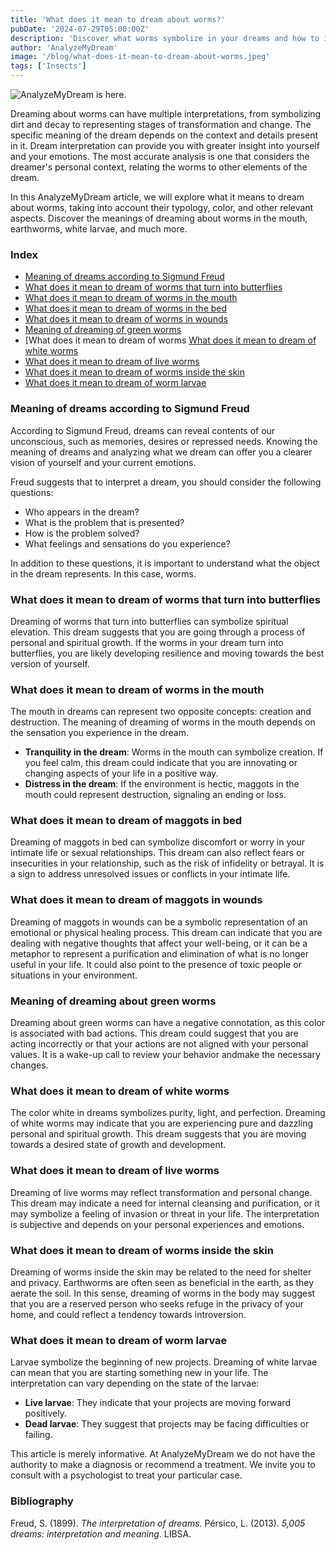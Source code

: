 ```yaml
---
title: 'What does it mean to dream about worms?'
pubDate: '2024-07-29T05:00:00Z'
description: 'Discover what worms symbolize in your dreams and how to interpret their meaning based on the context and details of the dream.'
author: 'AnalyzeMyDream'
image: '/blog/what-does-it-mean-to-dream-about-worms.jpeg'
tags: ['Insects']
---
```


![AnalyzeMyDream is here.](/blog/what-does-it-mean-to-dream-about-worms.jpeg)

Dreaming about worms can have multiple interpretations, from symbolizing dirt and decay to representing stages of transformation and change. The specific meaning of the dream depends on the context and details present in it. Dream interpretation can provide you with greater insight into yourself and your emotions. The most accurate analysis is one that considers the dreamer's personal context, relating the worms to other elements of the dream.

In this AnalyzeMyDream article, we will explore what it means to dream about worms, taking into account their typology, color, and other relevant aspects. Discover the meanings of dreaming about worms in the mouth, earthworms, white larvae, and much more.

### Index

- [Meaning of dreams according to Sigmund Freud](#meaning-of-dreams-according-to-sigmund-freud)
- [What does it mean to dream of worms that turn into butterflies](#what-does-it-mean-to-dream-of-worms-that-turn-into-butterflies)
- [What does it mean to dream of worms in the mouth](#what-does-it-mean-to-dream-of-worms-in-the-mouth)
- [What does it mean to dream of worms in the bed](#what-does-it-mean-to-dream-of-worms-in-the-bed)
- [What does it mean to dream of worms in wounds](#what-does-it-mean-to-dream-of-worms-in-wounds)
- [Meaning of dreaming of green worms](#meaning-of-dreaming-of-green-worms)
- [What does it mean to dream of worms [What does it mean to dream of white worms](#what-does-it-mean-to-dream-of-white-worms)
- [What does it mean to dream of live worms](#what-does-it-mean-to-dream-of-live-worms)
- [What does it mean to dream of worms inside the skin](#what-does-it-mean-to-dream-of-worms-inside-the-skin)
- [What does it mean to dream of worm larvae](#what-does-it-mean-to-dream-of-worm-larvae)

### Meaning of dreams according to Sigmund Freud

According to Sigmund Freud, dreams can reveal contents of our unconscious, such as memories, desires or repressed needs. Knowing the meaning of dreams and analyzing what we dream can offer you a clearer vision of yourself and your current emotions.

Freud suggests that to interpret a dream, you should consider the following questions:
- Who appears in the dream?
- What is the problem that is presented?
- How is the problem solved?
- What feelings and sensations do you experience?

In addition to these questions, it is important to understand what the object in the dream represents. In this case, worms.

### What does it mean to dream of worms that turn into butterflies

Dreaming of worms that turn into butterflies can symbolize spiritual elevation. This dream suggests that you are going through a process of personal and spiritual growth. If the worms in your dream turn into butterflies, you are likely developing resilience and moving towards the best version of yourself.

### What does it mean to dream of worms in the mouth

The mouth in dreams can represent two opposite concepts: creation and destruction. The meaning of dreaming of worms in the mouth depends on the sensation you experience in the dream.

- **Tranquility in the dream**: Worms in the mouth can symbolize creation. If you feel calm, this dream could indicate that you are innovating or changing aspects of your life in a positive way.
- **Distress in the dream**: If the environment is hectic, maggots in the mouth could represent destruction, signaling an ending or loss.

### What does it mean to dream of maggots in bed

Dreaming of maggots in bed can symbolize discomfort or worry in your intimate life or sexual relationships. This dream can also reflect fears or insecurities in your relationship, such as the risk of infidelity or betrayal. It is a sign to address unresolved issues or conflicts in your intimate life.

### What does it mean to dream of maggots in wounds

Dreaming of maggots in wounds can be a symbolic representation of an emotional or physical healing process. This dream can indicate that you are dealing with negative thoughts that affect your well-being, or it can be a metaphor to represent a purification and elimination of what is no longer useful in your life. It could also point to the presence of toxic people or situations in your environment.

### Meaning of dreaming about green worms

Dreaming about green worms can have a negative connotation, as this color is associated with bad actions. This dream could suggest that you are acting incorrectly or that your actions are not aligned with your personal values. It is a wake-up call to review your behavior andmake the necessary changes.

### What does it mean to dream of white worms

The color white in dreams symbolizes purity, light, and perfection. Dreaming of white worms may indicate that you are experiencing pure and dazzling personal and spiritual growth. This dream suggests that you are moving towards a desired state of growth and development.

### What does it mean to dream of live worms

Dreaming of live worms may reflect transformation and personal change. This dream may indicate a need for internal cleansing and purification, or it may symbolize a feeling of invasion or threat in your life. The interpretation is subjective and depends on your personal experiences and emotions.

### What does it mean to dream of worms inside the skin

Dreaming of worms inside the skin may be related to the need for shelter and privacy. Earthworms are often seen as beneficial in the earth, as they aerate the soil. In this sense, dreaming of worms in the body may suggest that you are a reserved person who seeks refuge in the privacy of your home, and could reflect a tendency towards introversion.

### What does it mean to dream of worm larvae

Larvae symbolize the beginning of new projects. Dreaming of white larvae can mean that you are starting something new in your life. The interpretation can vary depending on the state of the larvae:
- **Live larvae**: They indicate that your projects are moving forward positively.
- **Dead larvae**: They suggest that projects may be facing difficulties or failing.

This article is merely informative. At AnalyzeMyDream we do not have the authority to make a diagnosis or recommend a treatment. We invite you to consult with a psychologist to treat your particular case.

### Bibliography

Freud, S. (1899). *The interpretation of dreams*. 
Pérsico, L. (2013). *5,005 dreams: interpretation and meaning*. LIBSA.